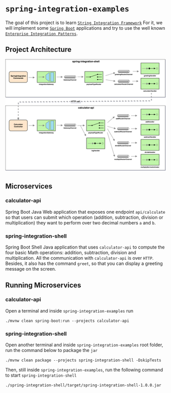 # `spring-integration-examples`

The goal of this project is to learn [`String Integration Framework`](https://docs.spring.io/spring-integration/reference/html/index.html)
For it, we will implement some [`Spring Boot`](https://spring.io/projects/spring-boot) applications and try to use the
well known [`Enterprise Integration Patterns`](https://www.enterpriseintegrationpatterns.com/patterns/messaging/toc.html). 

## Project Architecture

![project-diagram](images/project-diagram.png)

## Microservices

### calculator-api

Spring Boot Java Web application that exposes one endpoint `api/calculate` so that users can submit which operation
(addition, subtraction, division or multiplication) they want to perform over two decimal numbers `a` and `b`.

### spring-integration-shell

Spring Boot Shell Java application that uses `calculator-api` to compute the four basic Math operations: addition,
subtraction, division and multiplication. All the communication with `calculator-api` is over `HTTP`. Besides, it also
has the command `greet`, so that you can display a greeting message on the screen.

## Running Microservices

### calculator-api

Open a terminal and inside `spring-integration-examples` run
```
./mvnw clean spring-boot:run --projects calculator-api
```

### spring-integration-shell

Open another terminal and inside `spring-integration-examples` root folder, run the command below to package the `jar`
```
./mvnw clean package --projects spring-integration-shell -DskipTests
```

Then, still inside `spring-integration-examples`, run the following command to start `spring-integration-shell`
```
./spring-integration-shell/target/spring-integration-shell-1.0.0.jar
```

